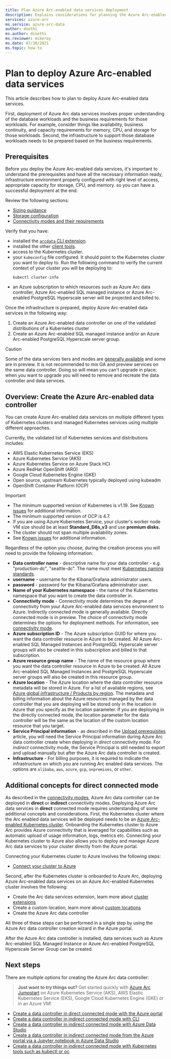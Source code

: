 ```yaml
---
title: Plan Azure Arc-enabled data services deployment
description: Explains considerations for planning the Azure Arc-enabled data services deployment
services: azure-arc
ms.service: azure-arc-data
author: dnethi
ms.author: dinethi
ms.reviewer: mikeray
ms.date: 07/30/2021
ms.topic: how-to
---
```

# Plan to deploy Azure Arc-enabled data services

This article describes how to plan to deploy Azure Arc-enabled data services.


First, deployment of Azure Arc data services involves proper understanding of the database workloads and the business requirements for those workloads. For example, consider things like availability, business continuity, and capacity requirements for memory, CPU, and storage for those workloads. Second, the infrastructure to support those database workloads needs to be prepared based on the business requirements.

## Prerequisites

Before you deploy the Azure Arc-enabled data services, it's important to understand the prerequisites and have all the necessary information ready, infrastructure environment properly configured with right level of access, appropriate capacity for storage, CPU, and memory. so you can have a successful deployment at the end.

Review the following sections:
- [Sizing guidance](sizing-guidance.md)
- [Storage configuration](storage-configuration.md)
- [Connectivity modes and their requirements](connectivity.md)

Verify that you have:
- installed the [`arcdata` CLI extension](install-arcdata-extension.md).
- installed the other [client tools](install-client-tools.md).
- access to the Kubernetes cluster.
- your `kubeconfig` file configured. It should point to the Kubernetes cluster you want to deploy to. Run the following command to verify the current context of your cluster you will be deploying to:
   ```console
   kubectl cluster-info
   ```
- an Azure subscription to which resources such as Azure Arc data controller, Azure Arc-enabled SQL managed instance or Azure Arc-enabled PostgreSQL Hyperscale server will be projected and billed to.

Once the infrastructure is prepared, deploy Azure Arc-enabled data services in the following way:
1. Create an Azure Arc-enabled data controller on one of the validated distributions of a Kubernetes cluster
1. Create an Azure Arc-enabled SQL managed instance and/or an Azure Arc-enabled PostgreSQL Hyperscale server group.

> [!CAUTION]
> Some of the data services tiers and modes are [generally available](https://docs.microsoft.com/en-us/azure/azure-arc/data/release-notes) and some are in preview. It is not recommended to mix GA and preview services on the same data controller. Doing so will mean you can't upgrade in place; when you want to upgrade you will need to remove and recreate the data controller and data services.

## Overview: Create the Azure Arc-enabled data controller

You can create Azure Arc-enabled data services on multiple different types of Kubernetes clusters and managed Kubernetes services using multiple different approaches.

Currently, the validated list of Kubernetes services and distributions includes:


- AWS Elastic Kubernetes Service (EKS)
- Azure Kubernetes Service (AKS)
- Azure Kubernetes Service on Azure Stack HCI
- Azure RedHat OpenShift (ARO)
- Google Cloud Kubernetes Engine (GKE)
- Open source, upstream Kubernetes typically deployed using kubeadm
- OpenShift Container Platform (OCP)

> [!IMPORTANT]
> * The minimum supported version of Kubernetes is v1.19. See [Known issues](./release-notes.md#known-issues) for additional information.
> * The minimum supported version of OCP is 4.7.
> * If you are using Azure Kubernetes Service, your cluster's worker node VM size should be at least **Standard_D8s_v3** and use **premium disks.** 
> * The cluster should not span multiple availability zones. 
> * See [Known issues](./release-notes.md#known-issues) for additional information.

Regardless of the option you choose, during the creation process you will need to provide the following information:

- **Data controller name** - descriptive name for your data controller - e.g. "production-dc", "seattle-dc". The name must meet [Kubernetes naming standards](https://kubernetes.io/docs/concepts/overview/working-with-objects/names/).
- **username** - username for the Kibana/Grafana administrator users.
- **password** - password for the Kibana/Grafana administrator user.
- **Name of your Kubernetes namespace** - the name of the Kubernetes namespace that you want to create the data controller in.
- **Connectivity mode** - Connectivity mode determines the degree of connectivity from your Azure Arc-enabled data services environment to Azure. Indirectly connected mode is generally available. Directly connected mode is in preview.  The choice of connectivity mode determines the options for deployment methods.  For information, see [connectivity mode](./connectivity.md).
- **Azure subscription ID** - The Azure subscription GUID for where you want the data controller resource in Azure to be created.  All Azure Arc-enabled SQL Managed Instances and PostgreSQL Hyperscale server groups will also be created in this subscription and billed to that subscription.
- **Azure resource group name** - The name of the resource group where you want the data controller resource in Azure to be created.  All Azure Arc-enabled SQL Managed Instances and PostgreSQL Hyperscale server groups will also be created in this resource group.
- **Azure location** - The Azure location where the data controller resource metadata will be stored in Azure. For a list of available regions, see [Azure global infrastructure / Products by region](https://azure.microsoft.com/global-infrastructure/services/?products=azure-arc). The metadata and billing information about the Azure resources managed by the data controller that you are deploying will be stored only in the location in Azure that you specify as the location parameter. If you are deploying in the directly connected mode, the location parameter for the data controller will be the same as the location of the custom location resource that you target.
- **Service Principal information** - as described in the [Upload prerequisites](upload-metrics-and-logs-to-azure-monitor.md) article, you will need the Service Principal information during Azure Arc data controller create when deploying in *direct* connectivity mode. For *indirect* connectivity mode, the Service Principal is still needed to export and upload manually but after the Azure Arc data controller is created.
- **Infrastructure** - For billing purposes, it is required to indicate the infrastructure on which you are running Arc enabled data services.  The options are `alibaba`, `aws`, `azure`, `gcp`, `onpremises`, or `other`.

## Additional concepts for direct connected mode

As described in the [connectivity modes](./connectivity.md), Azure Arc data controller can be deployed in **direct** or **indirect** connectivity modes. Deploying Azure Arc data services in **direct** connected mode requires understanding of some additional concepts and considerations.
First, the Kubernetes cluster where the Arc enabled data services will be deployed needs to be an [Azure Arc-enabled Kubernetes cluster](../kubernetes/overview.md). Onboarding the Kubernetes cluster to Azure Arc provides Azure connectivity that is leveraged for capabilities such as automatic upload of usage information, logs, metrics etc. Connecting your Kubernetes cluster to Azure also allows you to deploy and manage Azure Arc data services to your cluster directly from the Azure portal.

Connecting your Kubernetes cluster to Azure involves the following steps:
- [Connect your cluster to Azure](../kubernetes/quickstart-connect-cluster.md)

Second, after the Kubernetes cluster is onboarded to Azure Arc, deploying Azure Arc-enabled data services on an Azure Arc-enabled Kubernetes cluster involves the following:
- Create the Arc data services extension, learn more about [cluster extensions](../kubernetes/conceptual-extensions.md)
- Create a custom location, learn more about [custom locations](../kubernetes/conceptual-custom-locations.md)
- Create the Azure Arc data controller

All three of these steps can be performed in a single step by using the Azure Arc data controller creation wizard in the Azure portal.

After the Azure Arc data controller is installed, data services such as Azure Arc-enabled SQL Managed Instance or Azure Arc-enabled PostgreSQL Hyperscale Server Group can be created.


## Next steps

There are multiple options for creating the Azure Arc data controller:

> **Just want to try things out?**
> Get started quickly with [Azure Arc Jumpstart](https://azurearcjumpstart.io/azure_arc_jumpstart/azure_arc_data/) on Azure Kubernetes Service (AKS), AWS Elastic Kubernetes Service (EKS), Google Cloud Kubernetes Engine (GKE) or in an Azure VM!
>
- [Create a data controller in direct connected mode with the Azure portal](create-data-controller-direct-prerequisites.md)
- [Create a data controller in indirect connected mode with CLI](create-data-controller-indirect-cli.md)
- [Create a data controller in indirect connected mode with Azure Data Studio](create-data-controller-indirect-azure-data-studio.md)
- [Create a data controller in indirect connected mode from the Azure portal via a Jupyter notebook in Azure Data Studio](create-data-controller-indirect-azure-portal.md)
- [Create a data controller in indirect connected mode with Kubernetes tools such as kubectl or oc](create-data-controller-using-kubernetes-native-tools.md)

